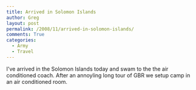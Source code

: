 ```yaml
---
title: Arrived in Solomon Islands
author: Greg
layout: post
permalink: /2008/11/arrived-in-solomon-islands/
comments: True
categories:
  - Army
  - Travel
---
```

I've arrived in the Solomon Islands today and swam to the the air conditioned coach. After an annoyling long tour of GBR we setup camp in an air conditioned room.
